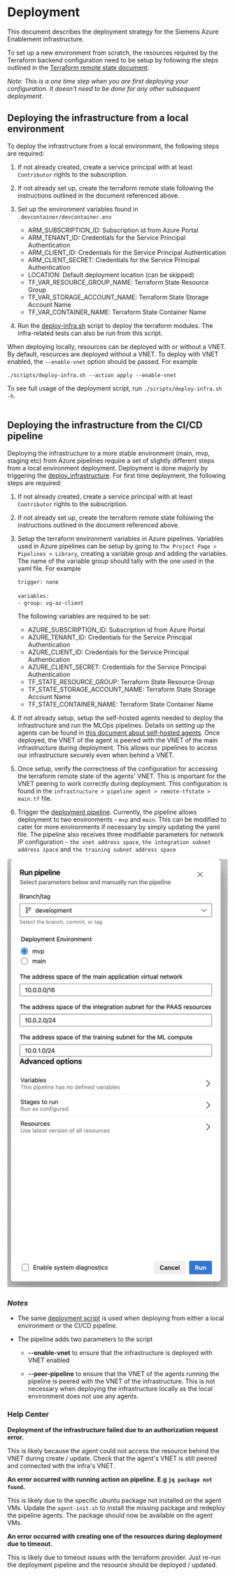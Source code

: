 # Deployment

This document describes the deployment strategy for the Siemens Azure Enablement infrastructure.

To set up a new environment from scratch, the resources required by the Terraform backend configuration need to be setup by following the steps outlined in the [Terraform remote state document](terraform_remote_state.md).

*Note: This is a one time step when you are first deploying your configuration. It doesn't need to be done for any other subsequent deployment*.

## Deploying the infrastructure from a local environment
To deploy the infrastructure from a local environment, the following steps are required:

1) If not already created, create a service principal with at least `Contributor` rights to the subscription.

2) If not already set up, create the terraform remote state following the instructions outlined in the document referenced above.

3) Set up the environment variables found in `.devcontainer/devcontainer.env`
    - ARM_SUBSCRIPTION_ID: Subscription id from Azure Portal
    - ARM_TENANT_ID: Credentials for the Service Principal Authentication
    - ARM_CLIENT_ID: Credentials for the Service Principal Authentication
    - ARM_CLIENT_SECRET: Credentials for the Service Principal Authentication
    - LOCATION: Default deployment location (can be skipped)
    - TF_VAR_RESOURCE_GROUP_NAME: Terraform State Resource Group
    - TF_VAR_STORAGE_ACCOUNT_NAME: Terraform State Storage Account Name
    - TF_VAR_CONTAINER_NAME: Terraform State Container Name

4) Run the [deploy-infra.sh](/scripts/deploy-infra.sh) script to deploy the terraform modules. The infra-related tests can also be run from this script.

When deploying locally, resources can be deployed with or without a VNET. By default, resources are deployed without a VNET. To deploy with VNET enabled, the `--enable-vnet` option should be passed. For example

```
./scripts/deploy-infra.sh --action apply --enable-vnet
```

To see full usage of the deployment script, run `./scripts/deploy-infra.sh -h`.<br/><br/>


## Deploying the infrastructure from the CI/CD pipeline
Deploying the infrastructure to a more stable environment (main, mvp, staging etc) from Azure pipelines require a set of slightly different steps from a local environment deployment. Deployment is done majorly by triggering the [deploy_infrastructure](/devops/pipeline/deploy_infrastructure.yml). For first time deployment, the following steps are required:

1) If not already created, create a service principal with at least `Contributor` rights to the subscription.

2) If not already set up, create the terraform remote state following the instructions outlined in the document referenced above.

3) Setup the terraform environment variables in Azure pipelines. Variables used in Azure pipelines can be setup by going to `The Project Page > Pipelines > Library`, creating a variable group and adding the variables. The name of the variable group should tally with the one used in the yaml file. For example

    ```
    trigger: none

    variables:
    - group: vg-az-client
    ```

    The following variables are required to be set:
    - AZURE_SUBSCRIPTION_ID: Subscription id from Azure Portal
    - AZURE_TENANT_ID: Credentials for the Service Principal Authentication
    - AZURE_CLIENT_ID: Credentials for the Service Principal Authentication
    - AZURE_CLIENT_SECRET: Credentials for the Service Principal Authentication
    - TF_STATE_RESOURCE_GROUP: Terraform State Resource Group
    - TF_STATE_STORAGE_ACCOUNT_NAME: Terraform State Storage Account Name
    - TF_STATE_CONTAINER_NAME: Terraform State Container Name

4) If not already setup, setup the self-hosted agents needed to deploy the infrastructure and run the MLOps pipelines. Details on setting up the agents can be found in [this document about self-hosted agents](./self_hosted_agents.md). Once deployed, the VNET of the agent is peered with the VNET of the main infrastructure during deployment. This allows our pipelines to access our infrastructure securely even when behind a VNET.

5) Once setup, verify the correctness of the configuration for accessing the terraform remote state of the agents' VNET. This is important for the VNET peering to work correctly during deployment. This configuration is found in the `infrastructure > pipeline agent > remote-tfstate > main.tf` file.

6) Trigger the [deployment pipeline](/devops/pipeline/deploy_infrastructure.yml). Currently, the pipeline allows deployment to two environments - `mvp` and `main`. This can be modified to cater for more environments if necessary by simply updating the yaml file. The pipeline also receives three modifiable parameters for network IP configuration - ```the vnet address space```, ```the integration subnet address space``` and ```the training subnet address space```

![Modifiable Parameters](./images/deploy_infra.png)


### *Notes*
- The same [deployment script](/scripts/deploy-infra.sh) is used when deploying from either a local environment or the CI/CD pipeline.

- The pipeline adds two parameters to the script
    - **--enable-vnet** to ensure that the infrastructure is deployed with VNET enabled

    - **--peer-pipeline** to ensure that the VNET of the agents running the pipeline is peered with the VNET of the infrastructure. This is not necessary when deploying the infrastructure locally as the local environment does not use any agents.


### Help Center

**Deployment of the infrastructure failed due to an authorization request error.**

This is likely because the agent could not access the resource behind the VNET during create / update. Check that the agent's VNET is still peered and connected with the infra's VNET.


**An error occurred with running action on pipeline. E.g `jq package not found`.**

This is likely due to the specific ubuntu package not installed on the agent VMs. Update the `agent-init.sh` to install the missing package and redeploy the pipeline agents. The package should now be available on the agent VMs.


**An error occurred with creating one of the resources during deployment due to timeout.**

This is likely due to timeout issues with the terraform provider. Just re-run the deployment pipeline and the resource should be deployed / updated.
